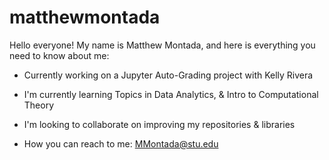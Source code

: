 # matthewmontada
Hello everyone! My name is Matthew Montada, and 
here is everything you need to know about me:

- Currently working on a Jupyter Auto-Grading
project with Kelly Rivera

- I'm currently learning Topics in Data Analytics,
& Intro to Computational Theory

- I'm looking to collaborate on improving my
repositories & libraries

- How you can reach to me: MMontada@stu.edu
